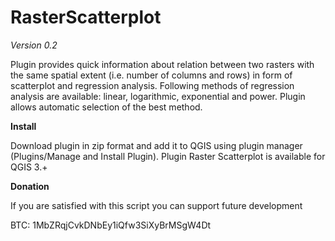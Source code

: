 # RasterScatterplot

*Version 0.2*

Plugin provides quick information about relation between two rasters with the same spatial extent (i.e. number of columns and rows) in form of scatterplot and regression analysis. Following methods of regression analysis are available: linear, logarithmic, exponential and power. Plugin allows automatic selection of the best method.


**Install**

Download plugin in zip format and add it to QGIS using plugin manager (Plugins/Manage and Install Plugin). Plugin Raster Scatterplot is available for QGIS 3.+


**Donation**

If you are satisfied with this script you can support future development

BTC: 1MbZRqjCvkDNbEy1iQfw3SiXyBrMSgW4Dt
